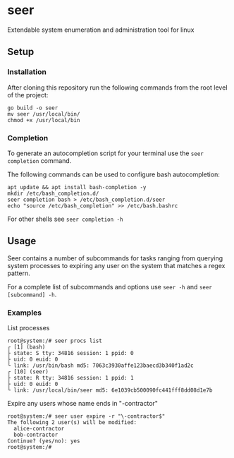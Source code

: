 # seer

Extendable system enumeration and administration tool for linux

## Setup

### Installation

After cloning this repository run the following commands from the root level of the project:
```
go build -o seer
mv seer /usr/local/bin/
chmod +x /usr/local/bin
```

### Completion

To generate an autocompletion script for your terminal use the `seer completion` command.

The following commands can be used to configure bash autocompletion:
```
apt update && apt install bash-completion -y
mkdir /etc/bash_completion.d/
seer completion bash > /etc/bash_completion.d/seer
echo "source /etc/bash_completion" >> /etc/bash.bashrc
```

For other shells see `seer completion -h`

## Usage

Seer contains a number of subcommands for tasks ranging from querying system processes to expiring any user on the system that matches a regex pattern.

For a complete list of subcommands and options use `seer -h` and `seer [subcommand] -h`.

### Examples

List processes
```
root@system:/# seer procs list
┌ [1] (bash)
├ state: S tty: 34816 session: 1 ppid: 0
├ uid: 0 euid: 0
└ link: /usr/bin/bash md5: 7063c3930affe123baecd3b340f1ad2c
┌ [10] (seer)
├ state: R tty: 34816 session: 1 ppid: 1
├ uid: 0 euid: 0
└ link: /usr/local/bin/seer md5: 6e1039cb500090fc441fff8dd08d1e7b
```

Expire any users whose name ends in "-contractor"
```
root@system:/# seer user expire -r "\-contractor$"
The following 2 user(s) will be modified:
  alice-contractor
  bob-contractor
Continue? (yes/no): yes
root@system:/# 
```

